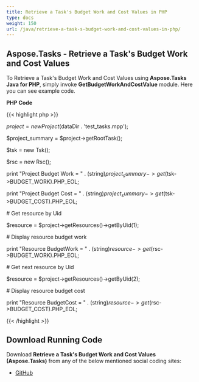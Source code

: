 ```yaml
---
title: Retrieve a Task's Budget Work and Cost Values in PHP
type: docs
weight: 150
url: /java/retrieve-a-task-s-budget-work-and-cost-values-in-php/
---
```


## **Aspose.Tasks - Retrieve a Task's Budget Work and Cost Values**
To Retrieve a Task's Budget Work and Cost Values using **Aspose.Tasks Java for PHP**, simply invoke **GetBudgetWorkAndCostValue** module. Here you can see example code.

**PHP Code**

{{< highlight php >}}



$project = new Project($dataDir . 'test_tasks.mpp');

$project_summary = $project->getRootTask();

$tsk = new Tsk();

$rsc = new Rsc();

print "Project Budget Work = " . (string)$project_summary->get($tsk->BUDGET_WORK).PHP_EOL;

print "Project Budget Cost = " . (string)$project_summary->get($tsk->BUDGET_COST).PHP_EOL;

\# Get resource by Uid

$resource = $project->getResources()->getByUid(1);

\# Display resource budget work

print "Resource BudgetWork = " . (string)$resource->get($rsc->BUDGET_WORK).PHP_EOL;

\# Get next resource by Uid

$resource = $project->getResources()->getByUid(2);

\# Display resource budget cost

print "Resource BudgetCost = " . (string)$resource->get($rsc->BUDGET_COST).PHP_EOL;

{{< /highlight >}}
## **Download Running Code**
Download **Retrieve a Task's Budget Work and Cost Values (Aspose.Tasks)** from any of the below mentioned social coding sites:

- [GitHub](https://github.com/aspose-tasks/Aspose.Tasks-for-Java/blob/master/Plugins/Aspose_Tasks_Java_for_PHP/src/aspose/tasks/WorkingWithTasks/GetBudgetWorkAndCostValue.php)

